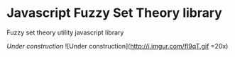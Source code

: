 # Javascript Fuzzy Set Theory library

Fuzzy set theory utility javascript library

*Under construction*
![Under construction](http://i.imgur.com/fI9qT.gif =20x)
